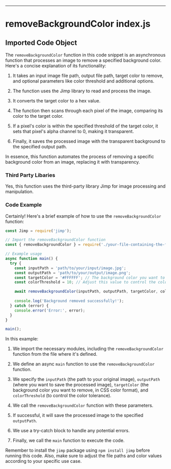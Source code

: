 

  

  

  

  

  

  

  

  
---
# removeBackgroundColor index.js
## Imported Code Object
The `removeBackgroundColor` function in this code snippet is an asynchronous function that processes an image to remove a specified background color. Here's a concise explanation of its functionality:

1. It takes an input image file path, output file path, target color to remove, and optional parameters like color threshold and additional options.

2. The function uses the Jimp library to read and process the image.

3. It converts the target color to a hex value.

4. The function then scans through each pixel of the image, comparing its color to the target color.

5. If a pixel's color is within the specified threshold of the target color, it sets that pixel's alpha channel to 0, making it transparent.

6. Finally, it saves the processed image with the transparent background to the specified output path.

In essence, this function automates the process of removing a specific background color from an image, replacing it with transparency.

### Third Party Libaries

Yes, this function uses the third-party library Jimp for image processing and manipulation.

### Code Example

Certainly! Here's a brief example of how to use the `removeBackgroundColor` function:

```javascript
const Jimp = require('jimp');

// Import the removeBackgroundColor function
const { removeBackgroundColor } = require('./your-file-containing-the-function');

// Example usage
async function main() {
  try {
    const inputPath = 'path/to/your/input/image.jpg';
    const outputPath = 'path/to/your/output/image.png';
    const targetColor = '#FFFFFF'; // The background color you want to remove (white in this case)
    const colorThreshold = 10; // Adjust this value to control the color tolerance

    await removeBackgroundColor(inputPath, outputPath, targetColor, colorThreshold);
    
    console.log('Background removed successfully!');
  } catch (error) {
    console.error('Error:', error);
  }
}

main();
```

In this example:

1. We import the necessary modules, including the `removeBackgroundColor` function from the file where it's defined.

2. We define an async `main` function to use the `removeBackgroundColor` function.

3. We specify the `inputPath` (the path to your original image), `outputPath` (where you want to save the processed image), `targetColor` (the background color you want to remove, in CSS color format), and `colorThreshold` (to control the color tolerance).

4. We call the `removeBackgroundColor` function with these parameters.

5. If successful, it will save the processed image to the specified `outputPath`.

6. We use a try-catch block to handle any potential errors.

7. Finally, we call the `main` function to execute the code.

Remember to install the `jimp` package using `npm install jimp` before running this code. Also, make sure to adjust the file paths and color values according to your specific use case.


  